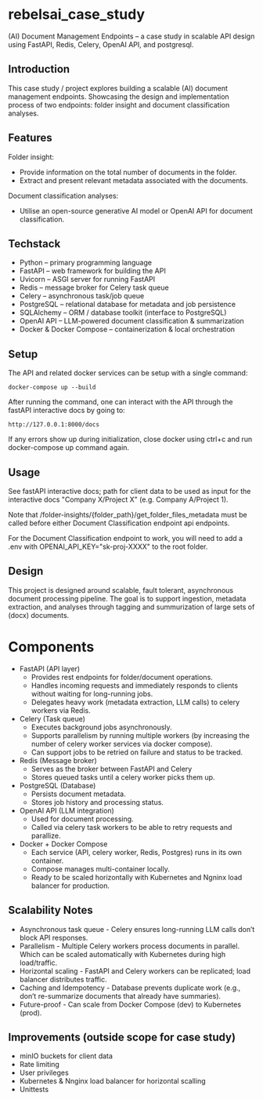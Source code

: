 # rebelsai_case_study

(AI) Document Management Endpoints – a case study in scalable API design using FastAPI, Redis, Celery, OpenAI API, and postgresql.

## Introduction
This case study / project explores building a scalable (AI) document management endpoints. Showcasing the design and implementation process of two endpoints: folder insight and document classification analyses.

## Features

Folder insight:
- Provide information on the total number of documents in the folder.
- Extract and present relevant metadata associated with the documents.

Document classification analyses:
- Utilise an open-source generative AI model or OpenAI API for document classification.

## Techstack

- Python – primary programming language
- FastAPI – web framework for building the API
- Uvicorn – ASGI server for running FastAPI
- Redis – message broker for Celery task queue
- Celery – asynchronous task/job queue
- PostgreSQL – relational database for metadata and job persistence
- SQLAlchemy – ORM / database toolkit (interface to PostgreSQL)
- OpenAI API – LLM-powered document classification & summarization
- Docker & Docker Compose – containerization & local orchestration

## Setup

The API and related docker services can be setup with a single command:

```docker-compose up --build```

After running the command, one can interact with the API through the fastAPI interactive docs by going to:

```http://127.0.0.1:8000/docs```

If any errors show up during initialization, close docker using ctrl+c and run docker-compose up command again.

## Usage

See fastAPI interactive docs; path for client data to be used as input for the interactive docs "Company X/Project X" (e.g. Company A/Project 1).

Note that /folder-insights/{folder_path}/get_folder_files_metadata must be called before either Document Classification endpoint api endpoints.

For the Document Classification endpoint to work, you will need to add a .env with OPENAI_API_KEY="sk-proj-XXXX" to the root folder.

## Design

This project is designed around scalable, fault tolerant, asynchronous document processing pipeline. The goal is to support ingestion, metadata extraction, and analyses through tagging and summurization of large sets of (docx) documents.

# Components
- FastAPI (API layer)
    - Provides rest endpoints for folder/document operations.
    - Handles incoming requests and immediately responds to clients without waiting for long-running jobs.
    - Delegates heavy work (metadata extraction, LLM calls) to celery workers via Redis.
- Celery (Task queue)
    - Executes background jobs asynchronously.
    - Supports parallelism by running multiple workers (by increasing the number of celery worker services via docker compose).
    - Can support jobs to be retried on failure and status to be tracked.
- Redis (Message broker)
    - Serves as the broker between FastAPI and Celery
    - Stores queued tasks until a celery worker picks them up.
- PostgreSQL (Database)
    - Persists document metadata.
    - Stores job history and processing status.
- OpenAI API (LLM integration)
    - Used for document processing.
    - Called via celery task workers to be able to retry requests and parallize.
- Docker + Docker Compose
    - Each service (API, celery worker, Redis, Postgres) runs in its own container.
    - Compose manages multi-container locally.
    - Ready to be scaled horizontally with Kubernetes and Ngninx load balancer for production.
## Scalability Notes
- Asynchronous task queue - Celery ensures long-running LLM calls don’t block API responses.
- Parallelism - Multiple Celery workers process documents in parallel. Which can be scaled automatically with Kubernetes during high load/traffic.
- Horizontal scaling - FastAPI and Celery workers can be replicated; load balancer distributes traffic.
- Caching and Idempotency - Database prevents duplicate work (e.g., don’t re-summarize documents that already have summaries).
- Future-proof - Can scale from Docker Compose (dev) to Kubernetes (prod).

## Improvements (outside scope for case study)

- minIO buckets for client data
- Rate limiting
- User privileges
- Kubernetes & Nnginx load balancer for horizontal scalling
- Unittests
